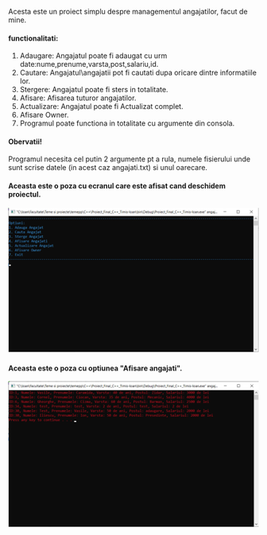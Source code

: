 Acesta este un proiect simplu despre managementul angajatilor, facut de mine.

#### functionalitati: 
1. Adaugare: Angajatul poate fi adaugat cu urm date:nume,prenume,varsta,post,salariu,id.
2. Cautare: Angajatul\angajatii pot fi cautati dupa oricare dintre informatiile lor.
3. Stergere: Angajatul poate fi sters in totalitate.
4. Afisare: Afisarea tuturor angajatilor.
5. Actualizare: Angajatul poate fi Actualizat complet.
6. Afisare Owner.
7. Programul poate functiona in totalitate cu argumente din consola.

#### Obervatii!
Programul necesita cel putin 2 argumente pt a rula, numele fisierului unde sunt scrise datele (in acest caz angajati.txt) si unul oarecare.

#### Aceasta este o poza cu ecranul care este afisat cand deschidem proiectul.
![Ecran_deschidere](img\Ecran_deschidere.png)

#### Aceasta este o poza cu optiunea "Afisare angajati".

![Afisare_angajati](img\11.png)


